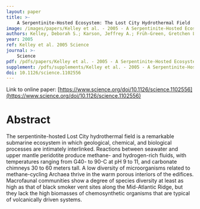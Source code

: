 ```yaml
---
layout: paper
title: >-
    A Serpentinite-Hosted Ecosystem: The Lost City Hydrothermal Field
image: /images/papers/Kelley et al. - 2005 - A Serpentinite-Hosted Ecosystem The Lost City Hyd.png
authors: Kelley, Deborah S.; Karson, Jeffrey A.; Früh-Green, Gretchen L.; Yoerger, Dana R.; Shank, Timothy M.; Butterfield, David A.; Hayes, John M.; Schrenk, Matthew O.; Olson, Eric J.; Proskurowski, Giora; Jakuba, Mike; Bradley, Al; Larson, Ben; Ludwig, Kristin; Glickson, Deborah; Buckman, Kate; Bradley, Alexander S.; Brazelton, William J.; Roe, Kevin; Elend, Mitch J.; Delacour, Adélie; Bernasconi, Stefano M.; Lilley, Marvin D.; Baross, John A.; Summons, Roger E.; Sylva, Sean P.
year: 2005
ref: Kelley et al. 2005 Science
journal: >-
    Science
pdf: /pdfs/papers/Kelley et al. - 2005 - A Serpentinite-Hosted Ecosystem The Lost City Hyd.pdf
supplement: /pdfs/supplements/Kelley et al. - 2005 - A Serpentinite-Hosted Ecosystem The Lost City Hyd.pdf
doi: 10.1126/science.1102556
---
```


Link to online paper: [https://www.science.org/doi/10.1126/science.1102556](https://www.science.org/doi/10.1126/science.1102556)

# Abstract

The serpentinite-hosted Lost City hydrothermal field is a remarkable submarine ecosystem in which geological, chemical, and biological processes are intimately interlinked. Reactions between seawater and upper mantle peridotite produce methane- and hydrogen-rich fluids, with temperatures ranging from G40- to 90-C at pH 9 to 11, and carbonate chimneys 30 to 60 meters tall. A low diversity of microorganisms related to methane-cycling Archaea thrive in the warm porous interiors of the edifices. Macrofaunal communities show a degree of species diversity at least as high as that of black smoker vent sites along the Mid-Atlantic Ridge, but they lack the high biomasses of chemosynthetic organisms that are typical of volcanically driven systems.

